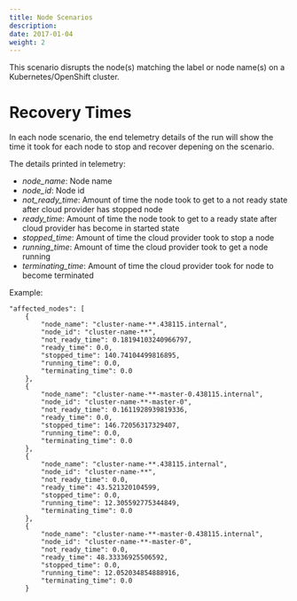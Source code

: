 ```yaml
---
title: Node Scenarios
description: 
date: 2017-01-04
weight: 2
---
```

This scenario disrupts the node(s) matching the label or node name(s) on a Kubernetes/OpenShift cluster.

# Recovery Times 

In each node scenario, the end telemetry details of the run will show the time it took for each node to stop and recover depening on the scenario.  

The details printed in telemetry:
- *node_name*: Node name 
- *node_id*: Node id 
- *not_ready_time*: Amount of time the node took to get to a not ready state after cloud provider has stopped node
- *ready_time*: Amount of time the node took to get to a ready state after cloud provider has become in started state
- *stopped_time*: Amount of time the cloud provider took to stop a node
- *running_time*: Amount of time the cloud provider took to get a node running
- *terminating_time*: Amount of time the cloud provider took for node to become terminated

Example: 
```
"affected_nodes": [
    {
        "node_name": "cluster-name-**.438115.internal",
        "node_id": "cluster-name-**",
        "not_ready_time": 0.18194103240966797,
        "ready_time": 0.0,
        "stopped_time": 140.74104499816895,
        "running_time": 0.0,
        "terminating_time": 0.0
    },
    {
        "node_name": "cluster-name-**-master-0.438115.internal",
        "node_id": "cluster-name-**-master-0",
        "not_ready_time": 0.1611928939819336,
        "ready_time": 0.0,
        "stopped_time": 146.72056317329407,
        "running_time": 0.0,
        "terminating_time": 0.0
    },
    {
        "node_name": "cluster-name-**.438115.internal",
        "node_id": "cluster-name-**",
        "not_ready_time": 0.0,
        "ready_time": 43.521320104599,
        "stopped_time": 0.0,
        "running_time": 12.305592775344849,
        "terminating_time": 0.0
    },
    {
        "node_name": "cluster-name-**-master-0.438115.internal",
        "node_id": "cluster-name-**-master-0",
        "not_ready_time": 0.0,
        "ready_time": 48.33336925506592,
        "stopped_time": 0.0,
        "running_time": 12.052034854888916,
        "terminating_time": 0.0
    }
```

